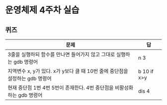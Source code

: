 # 운영체제 4주차 실습
## 퀴즈

|문제|답|
|---|---|
|3줄을 실행하되 함수를 만나면 들어가지 않고 그대로 실행하는 gdb 명령어|n 3|
|지역변수 x, y가 있다. x가 y보다 클 때 10번 줄에 중단점을 설정하는 gdb 명령어|b 10 if x>y|
|현재 중단점 1번 4번 5번이 존재한다. 4번 중단점을 비활성화하는 gdb 명령어|dis 4|
